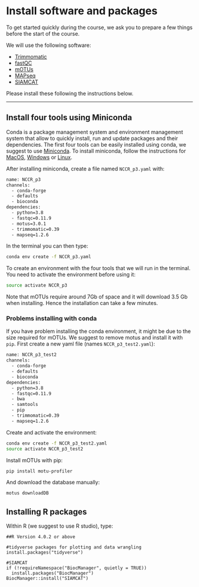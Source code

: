 # Install software and packages

To get started quickly during the course, we ask you to prepare a few things before the start of the course.

We will use the following software:

- [Trimmomatic](http://www.usadellab.org/cms/?page=trimmomatic)
- [fastQC](https://www.bioinformatics.babraham.ac.uk/projects/fastqc/)
- [mOTUs](https://github.com/motu-tool/mOTUs)
- [MAPseq](https://github.com/jfmrod/MAPseq)
- [SIAMCAT](https://siamcat.embl.de/)

Please install these following the instructions below.  

---

## Install four tools using Miniconda

Conda is a package management system and environment management system that allow to quickly install, run and update packages and their dependencies. The first four tools can be easily installed using conda, we suggest to use [Miniconda](https://docs.conda.io/en/latest/miniconda.html). To install miniconda, follow the instructions  for [MacOS](https://docs.conda.io/projects/conda/en/latest/user-guide/install/macos.html), [Windows](https://docs.conda.io/projects/conda/en/latest/user-guide/install/windows.html) or [Linux](https://docs.conda.io/projects/conda/en/latest/user-guide/install/linux.html).

After installing miniconda, create a file named `NCCR_p3.yaml` with:

```bash
name: NCCR_p3
channels:
  - conda-forge
  - defaults
  - bioconda
dependencies:
  - python=3.8
  - fastqc=0.11.9
  - motus=3.0.1
  - trimmomatic=0.39
  - mapseq=1.2.6
```

In the terminal you can then type:

```bash
conda env create -f NCCR_p3.yaml
```

To create an environment with the four tools that we will run in the terminal. You need to activate the environment before using it:

```bash
source activate NCCR_p3
```

Note that mOTUs require around 7Gb of space and it will download 3.5 Gb when installing. Hence the installation can take a few minutes.



### Problems installing with conda

If you have problem installing the conda environment, it might be due to the size required for mOTUs. We suggest to remove motus and install it with `pip`.  First create a new yaml file (names `NCCR_p3_test2.yaml`):

```bash
name: NCCR_p3_test2
channels:
  - conda-forge
  - defaults
  - bioconda
dependencies:
  - python=3.8
  - fastqc=0.11.9
  - bwa
  - samtools
  - pip
  - trimmomatic=0.39
  - mapseq=1.2.6
```

Create and activate the environment:

```bash
conda env create -f NCCR_p3_test2.yaml
source activate NCCR_p3_test2
```

Install mOTUs with pip:

```bash
pip install motu-profiler
```

And download the database manually:

```bash
motus downloadDB
```


## Installing R packages

Within R (we suggest to use R studio), type:

```
##R Version 4.0.2 or above

#tidyverse packages for plotting and data wrangling
install.packages("tidyverse")

#SIAMCAT
if (!requireNamespace("BiocManager", quietly = TRUE))
  install.packages("BiocManager")
BiocManager::install("SIAMCAT")
```
